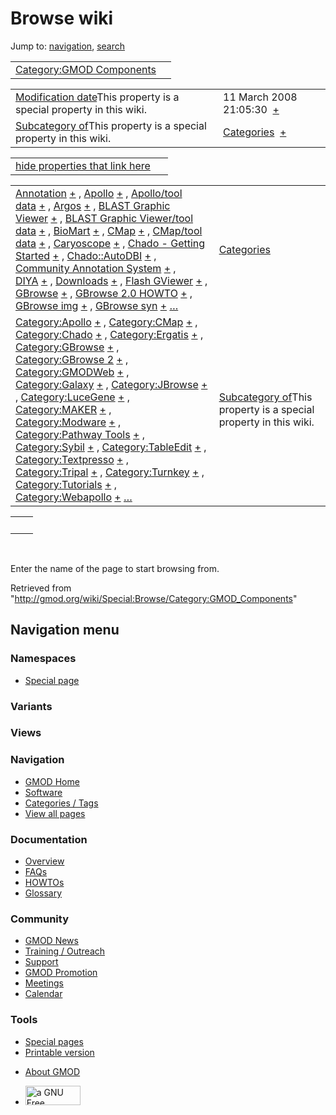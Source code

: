 <div id="mw-page-base" class="noprint">

</div>

<div id="mw-head-base" class="noprint">

</div>

<div id="content" class="mw-body" role="main">

<span id="top"></span>

<div id="mw-js-message" style="display:none;">

</div>



# <span dir="auto">Browse wiki</span>

<div id="bodyContent">

<div id="contentSub">

</div>

<div id="jump-to-nav" class="mw-jump">

Jump to: [navigation](#mw-navigation), [search](#p-search)

</div>

<div id="mw-content-text">

|  |  |
|----|----|
| [Category:GMOD Components](/wiki/Category:GMOD_Components "Category:GMOD Components") |  |

|  |  |
|----|----|
| <span class="smw-highlighter" data-type="1" state="inline" data-title="Property"><span class="smwbuiltin">[Modification date](/wiki/Property:Modification_date "Property:Modification date")</span><span class="smwttcontent">This property is a special property in this wiki.</span></span> | <span class="smwb-value">11 March 2008 21:05:30  <span class="smwsearch">[+](/wiki/Special:SearchByProperty/Modification-20date/11-20March-202008-2021:05:30 "Special:SearchByProperty/Modification-20date/11-20March-202008-2021:05:30")</span></span> |
| <span class="smw-highlighter" data-type="1" state="inline" data-title="Property"><span class="smwbuiltin">[Subcategory of](/wiki/Property:Subcategory_of "Property:Subcategory of")</span><span class="smwttcontent">This property is a special property in this wiki.</span></span> | <span class="smwb-value">[Categories](/wiki/Category:Categories "Category:Categories")  <span class="smwsearch">[+](/wiki/Special:SearchByProperty/Subcategory-20of/Categories "Special:SearchByProperty/Subcategory-20of/Categories")</span></span> |

<span id="smw_browse_incoming"></span>

|  |  |
|----|----|
| [hide properties that link here](/mediawiki/index.php?title=Special:Browse&offset=0&dir=out&article=Category%3AGMOD+Components)  |  |

|  |  |
|----|----|
| <span class="smwb-ivalue">[Annotation](/wiki/Annotation "Annotation") <span class="smwbrowse">[+](/wiki/Special:Browse/Annotation "Special:Browse/Annotation")</span></span> , <span class="smwb-ivalue">[Apollo](/wiki/Apollo "Apollo") <span class="smwbrowse">[+](/wiki/Special:Browse/Apollo "Special:Browse/Apollo")</span></span> , <span class="smwb-ivalue">[Apollo/tool data](/wiki/Apollo/tool_data "Apollo/tool data") <span class="smwbrowse">[+](/wiki/Special:Browse/Apollo-2Ftool-20data "Special:Browse/Apollo-2Ftool-20data")</span></span> , <span class="smwb-ivalue">[Argos](/wiki/Argos "Argos") <span class="smwbrowse">[+](/wiki/Special:Browse/Argos "Special:Browse/Argos")</span></span> , <span class="smwb-ivalue">[BLAST Graphic Viewer](/wiki/BLAST_Graphic_Viewer "BLAST Graphic Viewer") <span class="smwbrowse">[+](/wiki/Special:Browse/BLAST-20Graphic-20Viewer "Special:Browse/BLAST-20Graphic-20Viewer")</span></span> , <span class="smwb-ivalue">[BLAST Graphic Viewer/tool data](/wiki/BLAST_Graphic_Viewer/tool_data "BLAST Graphic Viewer/tool data") <span class="smwbrowse">[+](/wiki/Special:Browse/BLAST-20Graphic-20Viewer-2Ftool-20data "Special:Browse/BLAST-20Graphic-20Viewer-2Ftool-20data")</span></span> , <span class="smwb-ivalue">[BioMart](/wiki/BioMart "BioMart") <span class="smwbrowse">[+](/wiki/Special:Browse/BioMart "Special:Browse/BioMart")</span></span> , <span class="smwb-ivalue">[CMap](/wiki/CMap "CMap") <span class="smwbrowse">[+](/wiki/Special:Browse/CMap "Special:Browse/CMap")</span></span> , <span class="smwb-ivalue">[CMap/tool data](/wiki/CMap/tool_data "CMap/tool data") <span class="smwbrowse">[+](/wiki/Special:Browse/CMap-2Ftool-20data "Special:Browse/CMap-2Ftool-20data")</span></span> , <span class="smwb-ivalue">[Caryoscope](/wiki/Caryoscope "Caryoscope") <span class="smwbrowse">[+](/wiki/Special:Browse/Caryoscope "Special:Browse/Caryoscope")</span></span> , <span class="smwb-ivalue">[Chado - Getting Started](/wiki/Chado_-_Getting_Started "Chado - Getting Started") <span class="smwbrowse">[+](/wiki/Special:Browse/Chado-20-2D-20Getting-20Started "Special:Browse/Chado-20-2D-20Getting-20Started")</span></span> , <span class="smwb-ivalue">[Chado::AutoDBI](/wiki/Chado::AutoDBI "Chado::AutoDBI") <span class="smwbrowse">[+](/wiki/Special:Browse/Chado::AutoDBI "Special:Browse/Chado::AutoDBI")</span></span> , <span class="smwb-ivalue">[Community Annotation System](/wiki/Community_Annotation_System "Community Annotation System") <span class="smwbrowse">[+](/wiki/Special:Browse/Community-20Annotation-20System "Special:Browse/Community-20Annotation-20System")</span></span> , <span class="smwb-ivalue">[DIYA](/wiki/DIYA "DIYA") <span class="smwbrowse">[+](/wiki/Special:Browse/DIYA "Special:Browse/DIYA")</span></span> , <span class="smwb-ivalue">[Downloads](/wiki/Downloads "Downloads") <span class="smwbrowse">[+](/wiki/Special:Browse/Downloads "Special:Browse/Downloads")</span></span> , <span class="smwb-ivalue">[Flash GViewer](/wiki/Flash_GViewer "Flash GViewer") <span class="smwbrowse">[+](/wiki/Special:Browse/Flash-20GViewer "Special:Browse/Flash-20GViewer")</span></span> , <span class="smwb-ivalue">[GBrowse](/wiki/GBrowse "GBrowse") <span class="smwbrowse">[+](/wiki/Special:Browse/GBrowse "Special:Browse/GBrowse")</span></span> , <span class="smwb-ivalue">[GBrowse 2.0 HOWTO](/wiki/GBrowse_2.0_HOWTO "GBrowse 2.0 HOWTO") <span class="smwbrowse">[+](/wiki/Special:Browse/GBrowse-202.0-20HOWTO "Special:Browse/GBrowse-202.0-20HOWTO")</span></span> , <span class="smwb-ivalue">[GBrowse img](/wiki/GBrowse_img "GBrowse img") <span class="smwbrowse">[+](/wiki/Special:Browse/GBrowse-20img "Special:Browse/GBrowse-20img")</span></span> , <span class="smwb-ivalue">[GBrowse syn](/wiki/GBrowse_syn "GBrowse syn") <span class="smwbrowse">[+](/wiki/Special:Browse/GBrowse-20syn "Special:Browse/GBrowse-20syn")</span></span> […](/mediawiki/index.php?title=Special:SearchByProperty&property=&value=Category%3AGMOD+Components) | [Categories](/wiki/Special:Categories "Special:Categories") |
| <span class="smwb-ivalue">[Category:Apollo](/wiki/Category:Apollo "Category:Apollo") <span class="smwbrowse">[+](/wiki/Special:Browse/Category:Apollo "Special:Browse/Category:Apollo")</span></span> , <span class="smwb-ivalue">[Category:CMap](/wiki/Category:CMap "Category:CMap") <span class="smwbrowse">[+](/wiki/Special:Browse/Category:CMap "Special:Browse/Category:CMap")</span></span> , <span class="smwb-ivalue">[Category:Chado](/wiki/Category:Chado "Category:Chado") <span class="smwbrowse">[+](/wiki/Special:Browse/Category:Chado "Special:Browse/Category:Chado")</span></span> , <span class="smwb-ivalue">[Category:Ergatis](/wiki/Category:Ergatis "Category:Ergatis") <span class="smwbrowse">[+](/wiki/Special:Browse/Category:Ergatis "Special:Browse/Category:Ergatis")</span></span> , <span class="smwb-ivalue">[Category:GBrowse](/wiki/Category:GBrowse "Category:GBrowse") <span class="smwbrowse">[+](/wiki/Special:Browse/Category:GBrowse "Special:Browse/Category:GBrowse")</span></span> , <span class="smwb-ivalue">[Category:GBrowse 2](/wiki/Category:GBrowse_2 "Category:GBrowse 2") <span class="smwbrowse">[+](/wiki/Special:Browse/Category:GBrowse-202 "Special:Browse/Category:GBrowse-202")</span></span> , <span class="smwb-ivalue">[Category:GMODWeb](/wiki/Category:GMODWeb "Category:GMODWeb") <span class="smwbrowse">[+](/wiki/Special:Browse/Category:GMODWeb "Special:Browse/Category:GMODWeb")</span></span> , <span class="smwb-ivalue">[Category:Galaxy](/wiki/Category:Galaxy "Category:Galaxy") <span class="smwbrowse">[+](/wiki/Special:Browse/Category:Galaxy "Special:Browse/Category:Galaxy")</span></span> , <span class="smwb-ivalue">[Category:JBrowse](/wiki/Category:JBrowse "Category:JBrowse") <span class="smwbrowse">[+](/wiki/Special:Browse/Category:JBrowse "Special:Browse/Category:JBrowse")</span></span> , <span class="smwb-ivalue">[Category:LuceGene](/wiki/Category:LuceGene "Category:LuceGene") <span class="smwbrowse">[+](/wiki/Special:Browse/Category:LuceGene "Special:Browse/Category:LuceGene")</span></span> , <span class="smwb-ivalue">[Category:MAKER](/wiki/Category:MAKER "Category:MAKER") <span class="smwbrowse">[+](/wiki/Special:Browse/Category:MAKER "Special:Browse/Category:MAKER")</span></span> , <span class="smwb-ivalue">[Category:Modware](/wiki/Category:Modware "Category:Modware") <span class="smwbrowse">[+](/wiki/Special:Browse/Category:Modware "Special:Browse/Category:Modware")</span></span> , <span class="smwb-ivalue">[Category:Pathway Tools](/wiki/Category:Pathway_Tools "Category:Pathway Tools") <span class="smwbrowse">[+](/wiki/Special:Browse/Category:Pathway-20Tools "Special:Browse/Category:Pathway-20Tools")</span></span> , <span class="smwb-ivalue">[Category:Sybil](/wiki/Category:Sybil "Category:Sybil") <span class="smwbrowse">[+](/wiki/Special:Browse/Category:Sybil "Special:Browse/Category:Sybil")</span></span> , <span class="smwb-ivalue">[Category:TableEdit](/wiki/Category:TableEdit "Category:TableEdit") <span class="smwbrowse">[+](/wiki/Special:Browse/Category:TableEdit "Special:Browse/Category:TableEdit")</span></span> , <span class="smwb-ivalue">[Category:Textpresso](/wiki/Category:Textpresso "Category:Textpresso") <span class="smwbrowse">[+](/wiki/Special:Browse/Category:Textpresso "Special:Browse/Category:Textpresso")</span></span> , <span class="smwb-ivalue">[Category:Tripal](/wiki/Category:Tripal "Category:Tripal") <span class="smwbrowse">[+](/wiki/Special:Browse/Category:Tripal "Special:Browse/Category:Tripal")</span></span> , <span class="smwb-ivalue">[Category:Turnkey](/wiki/Category:Turnkey "Category:Turnkey") <span class="smwbrowse">[+](/wiki/Special:Browse/Category:Turnkey "Special:Browse/Category:Turnkey")</span></span> , <span class="smwb-ivalue">[Category:Tutorials](/wiki/Category:Tutorials "Category:Tutorials") <span class="smwbrowse">[+](/wiki/Special:Browse/Category:Tutorials "Special:Browse/Category:Tutorials")</span></span> , <span class="smwb-ivalue">[Category:Webapollo](/wiki/Category:Webapollo "Category:Webapollo") <span class="smwbrowse">[+](/wiki/Special:Browse/Category:Webapollo "Special:Browse/Category:Webapollo")</span></span> […](/mediawiki/index.php?title=Special:SearchByProperty&property=Subcategory+of&value=Category%3AGMOD+Components) | <span class="smw-highlighter" data-type="1" state="inline" data-title="Property"><span class="smwbuiltin">[Subcategory of](/wiki/Property:Subcategory_of "Property:Subcategory of")</span><span class="smwttcontent">This property is a special property in this wiki.</span></span> |

|     |     |
|-----|-----|
|     |     |

 

Enter the name of the page to start browsing from.  

</div>

<div class="printfooter">

Retrieved from
"<http://gmod.org/wiki/Special:Browse/Category:GMOD_Components>"

</div>

<div id="catlinks" class="catlinks catlinks-allhidden">

</div>

<div class="visualClear">

</div>

</div>

</div>

<div id="mw-navigation">

## Navigation menu

<div id="mw-head">



<div id="left-navigation">

<div id="p-namespaces" class="vectorTabs" role="navigation"
aria-labelledby="p-namespaces-label">

### Namespaces

- <span id="ca-nstab-special">[Special
  page](/wiki/Special:Browse/Category:GMOD_Components "This is a special page, you cannot edit the page itself")</span>

</div>

<div id="p-variants" class="vectorMenu emptyPortlet" role="navigation"
aria-labelledby="p-variants-label">

### 

### Variants[](#)

<div class="menu">

</div>

</div>

</div>

<div id="right-navigation">

<div id="p-views" class="vectorTabs emptyPortlet" role="navigation"
aria-labelledby="p-views-label">

### Views

</div>



</div>



</div>

</div>

</div>

<div id="mw-panel">

<div id="p-logo" role="banner">

<a href="/wiki/Main_Page"
style="background-image: url(http://gmod.org/images/GMOD-cogs.png);"
title="Visit the main page"></a>

</div>

<div id="p-Navigation" class="portal" role="navigation"
aria-labelledby="p-Navigation-label">

### Navigation

<div class="body">

- <span id="n-GMOD-Home">[GMOD Home](/wiki/Main_Page)</span>
- <span id="n-Software">[Software](/wiki/GMOD_Components)</span>
- <span id="n-Categories-.2F-Tags">[Categories /
  Tags](/wiki/Categories)</span>
- <span id="n-View-all-pages">[View all
  pages](/wiki/Special:AllPages)</span>

</div>

</div>

<div id="p-Documentation" class="portal" role="navigation"
aria-labelledby="p-Documentation-label">

### Documentation

<div class="body">

- <span id="n-Overview">[Overview](/wiki/Overview)</span>
- <span id="n-FAQs">[FAQs](/wiki/Category:FAQ)</span>
- <span id="n-HOWTOs">[HOWTOs](/wiki/Category:HOWTO)</span>
- <span id="n-Glossary">[Glossary](/wiki/Glossary)</span>

</div>

</div>

<div id="p-Community" class="portal" role="navigation"
aria-labelledby="p-Community-label">

### Community

<div class="body">

- <span id="n-GMOD-News">[GMOD News](/wiki/GMOD_News)</span>
- <span id="n-Training-.2F-Outreach">[Training /
  Outreach](/wiki/Training_and_Outreach)</span>
- <span id="n-Support">[Support](/wiki/Support)</span>
- <span id="n-GMOD-Promotion">[GMOD
  Promotion](/wiki/GMOD_Promotion)</span>
- <span id="n-Meetings">[Meetings](/wiki/Meetings)</span>
- <span id="n-Calendar">[Calendar](/wiki/Calendar)</span>

</div>

</div>

<div id="p-tb" class="portal" role="navigation"
aria-labelledby="p-tb-label">

### Tools

<div class="body">

- <span id="t-specialpages"><a href="/wiki/Special:SpecialPages" accesskey="q"
  title="A list of all special pages [q]">Special pages</a></span>
- <span id="t-print"><a
  href="/mediawiki/index.php?title=Special:Browse/Category:GMOD_Components&amp;printable=yes"
  rel="alternate" accesskey="p"
  title="Printable version of this page [p]">Printable version</a></span>

</div>

</div>

</div>

</div>

<div id="footer" role="contentinfo">

- <span id="footer-places-about">[About
  GMOD](/wiki/GMOD:About "GMOD:About")</span>

<!-- -->

- <span id="footer-copyrightico">[<img src="http://www.gnu.org/graphics/gfdl-logo-small.png" width="88"
  height="31" alt="a GNU Free Documentation License" />](http://www.gnu.org/licenses/fdl-1.3.html)</span>




</div>
